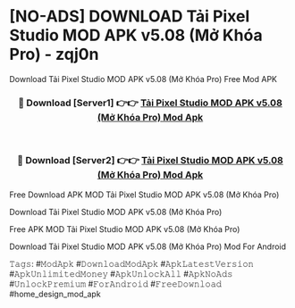 # [NO-ADS] DOWNLOAD Tải Pixel Studio MOD APK v5.08 (Mở Khóa Pro) - zqj0n
Download Tải Pixel Studio MOD APK v5.08 (Mở Khóa Pro) Free Mod APK

<div align="center">
<h3>🔴 Download [Server1] 👉👉 <a href="https://apk-comot.site?title=Tải_Pixel_Studio_MOD_APK_v5.08_(Mở_Khóa_Pro)">Tải Pixel Studio MOD APK v5.08 (Mở Khóa Pro) Mod Apk</a></h3><br>

<h3>🔴 Download [Server2] 👉👉 <a href="https://apk-comot.site?title=Tải_Pixel_Studio_MOD_APK_v5.08_(Mở_Khóa_Pro)">Tải Pixel Studio MOD APK v5.08 (Mở Khóa Pro) Mod Apk</a></h3>
</div>


Free Download APK MOD Tải Pixel Studio MOD APK v5.08 (Mở Khóa Pro)

Download Tải Pixel Studio MOD APK v5.08 (Mở Khóa Pro) 

Free APK MOD Tải Pixel Studio MOD APK v5.08 (Mở Khóa Pro) 

Download Tải Pixel Studio MOD APK v5.08 (Mở Khóa Pro) Mod For Android

𝚃𝚊𝚐𝚜: #𝙼𝚘𝚍𝙰𝚙𝚔 #𝙳𝚘𝚠𝚗𝚕𝚘𝚊𝚍𝙼𝚘𝚍𝙰𝚙𝚔 #𝙰𝚙𝚔𝙻𝚊𝚝𝚎𝚜𝚝𝚅𝚎𝚛𝚜𝚒𝚘𝚗 #𝙰𝚙𝚔𝚄𝚗𝚕𝚒𝚖𝚒𝚝𝚎𝚍𝙼𝚘𝚗𝚎𝚢 #𝙰𝚙𝚔𝚄𝚗𝚕𝚘𝚌𝚔𝙰𝚕𝚕 #𝙰𝚙𝚔𝙽𝚘𝙰𝚍𝚜 #𝚄𝚗𝚕𝚘𝚌𝚔𝙿𝚛𝚎𝚖𝚒𝚞𝚖 #𝙵𝚘𝚛𝙰𝚗𝚍𝚛𝚘𝚒𝚍 #𝙵𝚛𝚎𝚎𝙳𝚘𝚠𝚗𝚕𝚘𝚊𝚍 #home_design_mod_apk